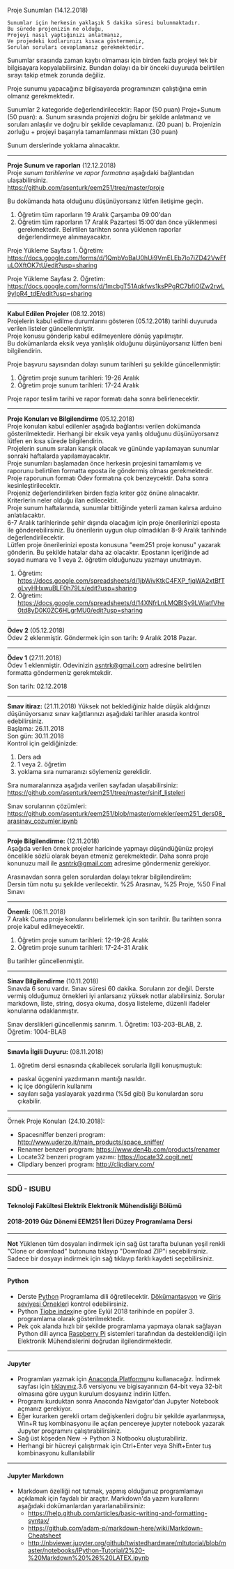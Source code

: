 Proje Sunumları (14.12.2018)

    Sunumlar için herkesin yaklaşık 5 dakika süresi bulunmaktadır.
    Bu sürede projenizin ne olduğu,
    Projeyi nasıl yaptığınızı anlatmanız,
    Ve projedeki kodlarınızı kısaca göstermeniz,
    Sorulan soruları cevaplamanız gerekmektedir.

Sunumlar sırasında zaman kaybı olmaması için birden fazla projeyi tek bir bilgisayara kopyalabilirsiniz.
Bundan dolayı da bir önceki duyuruda belirtilen sırayı takip etmek zorunda değiliz.

Proje sunumu yapacağınız bilgisayarda programınızın çalıştığına emin olmanız gerekmektedir.

Sunumlar 2 kategoride değerlendirilecektir:
Rapor (50 puan)
Proje+Sunum (50 puan):
a. Sunum sırasında projenizi doğru bir şekilde anlatmanız ve soruları anlaşılır ve doğru bir şekilde cevaplamanız. (20 puan)
b. Projenizin zorluğu + projeyi başarıyla tamamlanması miktarı (30 puan)

Sunum derslerinde yoklama alınacaktır.

---

**Proje Sunum ve raporları** (12.12.2018)    
Proje *sunum tarihlerine* ve *rapor formatına* aşağıdaki bağlantıdan ulaşabilirsiniz.   
https://github.com/asenturk/eem251/tree/master/proje

Bu dokümanda hata olduğunu düşünüyorsanız lütfen iletişime geçin.


1. Öğretim tüm raporların 19 Aralık Çarşamba 09:00'dan   
2. Öğretim tüm raporların 17 Aralık Pazartesi 15:00'dan önce yüklenmesi gerekmektedir.
Belirtilen tarihten sonra  yüklenen raporlar değerlendirmeye alınmayacaktır.

Proje Yükleme Sayfası 1. Öğretim:   
https://docs.google.com/forms/d/1QmbVoBaU0hUi9VmELEb7lo7iZD42VwFfuLOXftOK7tU/edit?usp=sharing   

Proje Yükleme Sayfası 2. Öğretim:      
https://docs.google.com/forms/d/1mcbgT51Aqkfws1ksPPgRC7bfiOlZw2rwL9yIpR4_tdE/edit?usp=sharing



---

**Kabul Edilen Projeler** (08.12.2018)   
Projelerin kabul edilme durumlarını gösteren (05.12.2018) tarihli duyuruda verilen listeler güncellenmiştir.   
Proje konusu gönderip kabul edilmeyenlere dönüş yapılmıştır.   
Bu dokümanlarda eksik veya yanlışlık olduğunu düşünüyorsanız lütfen beni bilgilendirin.   


Proje başvuru sayısından dolayı sunum tarihleri şu şekilde güncellenmiştir:      
1. Öğretim proje sunum tarihleri: 19-26 Aralık
2. Öğretim proje sunum tarihleri: 17-24 Aralık

Proje rapor teslim tarihi ve rapor formatı daha sonra belirlenecektir.

---

**Proje Konuları ve Bilgilendirme** (05.12.2018)   
Proje konuları kabul edilenler aşağıda bağlantısı verilen dokümanda gösterilmektedir. Herhangi bir eksik veya yanlış olduğunu düşünüyorsanız lütfen en kısa sürede bilgilendirin.   
Projelerin sunum sıraları karışık olacak ve gününde yapılamayan sunumlar sonraki haftalarda yapılamayacaktır.   
Proje sunumları başlamadan önce herkesin projesini tamamlamış ve raporunu belirtilen formatta eposta ile göndermiş olması gerekmektedir.   
Proje raporunun formatı Ödev formatına çok benzeycektir. Daha sonra kesinleştirilecektir.   
Projeniz değerlendirilirken birden fazla kriter göz önüne alınacaktır. Kriterlerin neler olduğu ilan edilecektir.   
Proje sunum haftalarında, sunumlar bittiğinde yeterli zaman kalırsa arduino anlatılacaktır.    
6-7 Aralık tarihlerinde şehir dışında olacağım için proje önerilerinizi eposta ile gönderebilirsiniz. Bu önerilerin uygun olup olmadıkları 8-9 Aralık tarihinde değerlendirilecektir.    
Lütfen proje önerilerinizi eposta konusuna "eem251 proje konusu" yazarak gönderin. Bu şekilde hatalar daha az olacaktır. Epostanın içeriğinde ad soyad numara ve 1 veya 2. öğretim olduğunuzu yazmayı unutmayın.     
 
1. Öğretim: https://docs.google.com/spreadsheets/d/1jbWivKtkC4FXP_fjqWA2xtBfToLvyHHxwuBLF0h79Ls/edit?usp=sharing
2. Öğretim: https://docs.google.com/spreadsheets/d/14XNfrLnLMQBISy9LWiatfVhe0td8yD0K0ZC6HLgrMU0/edit?usp=sharing

----

**Ödev 2** (05.12.2018)    
Ödev 2 eklenmiştir. Göndermek için son tarih: 9 Aralık 2018 Pazar.

---

**Ödev 1** (27.11.2018)   
Ödev 1 eklenmiştir. Odevinizin asntrk@gmail.com adresine belirtilen formatta göndermeniz gerekmtekdir. 

Son tarih: 02.12.2018

---

**Sınav itiraz:** (21.11.2018)
Yüksek not beklediğiniz halde düşük aldığınızı düşünüyorsanız sınav kağıtlarınızı aşağıdaki tarihler arasıda kontrol edebilirsiniz.   
Başlama: 26.11.2018   
Son gün: 30.11.2018   
Kontrol için geldiğinizde:  
1. Ders adı
2. 1 veya 2. öğretim
3. yoklama sıra numaranızı söylemeniz gereklidir.

Sıra numaralarınıza aşağıda verilen sayfadan ulaşabilirsiniz:   
https://github.com/asenturk/eem251/tree/master/sinif_listeleri 

Sınav sorularının çözümleri:   
https://github.com/asenturk/eem251/blob/master/ornekler/eem251_ders08_arasinav_cozumler.ipynb 


---

**Proje Bilgilendirme:** (12.11.2018)   
Aşağıda verilen örnek projeler haricinde yapmayı düşündüğünüz projeyi öncelikle sözlü olarak beyan etmeniz gerekmektedir. Daha sonra proje konunuzu mail ile asntrk@gmail.com adresime göndermeniz gerekiyor.

Arasınavdan sonra gelen sorulardan dolayı tekrar bilgilendirelim:   
Dersin tüm notu şu şekilde verilecektir. %25 Arasınav, %25 Proje, %50 Final Sınavı   

---

**Önemli:** (06.11.2018)   
7 Aralık Cuma proje konularını belirlemek için son tarihtir. Bu tarihten sonra proje kabul edilmeyecektir.   

1. Öğretim proje sunum tarihleri: 12-19-26 Aralık
2. Öğretim proje sunum tarihleri: 17-24-31 Aralık  

Bu tarihler güncellenmiştir.


---

**Sinav Bilgilendirme** (10.11.2018)   
Sınavda 6 soru vardır. Sınav süresi 60 dakika. Soruların zor değil. Derste vermiş olduğumuz örnekleri iyi anlarsanız yüksek notlar alabilirsiniz.
Sorular markdown, liste, string, dosya okuma, dosya listeleme, düzenli ifadeler konularına odaklanmıştır.

Sınav derslikleri güncellenmiş sanırım. 1. Öğretim: 103-203-BLAB, 2. Öğretim: 1004-BLAB

---

**Sınavla İlgili Duyuru:** (08.11.2018)  
1. öğretim dersi esnasında çıkabilecek sorularla ilgili konuşmuştuk:
* paskal üçgenini yazdırmanın mantığı nasıldır.
* iç içe döngülerin kullanımı
* sayıları sağa yaslayarak yazdırma (%5d gibi)
Bu konulardan soru çıkabilir.


---
Örnek Proje Konuları (24.10.2018):
- Spacesniffer benzeri program: http://www.uderzo.it/main_products/space_sniffer/
- Renamer benzeri program: https://www.den4b.com/products/renamer
- Locate32 benzeri program yazımı: https://locate32.cogit.net/
- Clipdiary benzeri program: http://clipdiary.com/

---
### SDÜ - ISUBU
#### Teknoloji Fakültesi Elektrik Elektronik Mühendisliği Bölümü
#### 2018-2019 Güz Dönemi EEM251 **İleri Düzey Programlama** Dersi



---
**Not** Yüklenen tüm dosyaları indirmek için  sağ üst tarafta bulunan yeşil renkli "Clone or download" butonuna tıklayıp "Download ZIP"i seçebilirsiniz.   
Sadece bir dosyayı indirmek için sağ tıklayıp farklı kaydeti seçebilirsiniz.

---
#### Python
- Derste [Python](https://www.python.org/) Programlama dili öğretilecektir. [Dökümantasyon](https://docs.python.org/3/index.html) ve [Giriş seviyesi Örnekler](https://docs.python.org/3/tutorial/introduction.html)i kontrol edebilirsiniz.
- Python [Tiobe index](https://www.tiobe.com/tiobe-index/)ine göre Eylül 2018 tarihinde en popüler 3. programlama olarak gösterilmektedir.
- Pek çok alanda hızlı bir şekilde programlama yapmaya olanak sağlayan Python dili ayrıca [Raspberry Pi](https://www.raspberrypi.org/) sistemleri tarafından da desteklendiği için Elektronik Mühendislerini doğrudan ilgilendirmektedir.
---
#### Jupyter
- Programları yazmak için [Anaconda Platformu](https://www.anaconda.com/)nu kullanacağız. İndirmek sayfası için [tıklayınız](https://www.anaconda.com/download/).3.6 versiyonu ve bigisayarınızın 64-bit veya 32-bit olmasına göre uygun kurulum dosyaınız indirin lütfen.
- Programı kurduktan sonra Anaconda Navigator'dan Jupyter Notebook açmanız gerekiyor.
- Eğer kurarken gerekli ortam değişkenleri doğru bir şekilde ayarlanmışsa, Win+R tuş kombinasyonu ile açılan pencereye jupyter notebook yazarak Jupyter programını çalıştırabilirsiniz.
- Sağ üst köşeden New -> Python 3 Notbooku oluşturabiliriz.
- Herhangi bir hücreyi çalıştırmak için Ctrl+Enter veya Shift+Enter tuş kombinasyonu kullanılabilir
---
#### Jupyter Markdown
- Markdown özelliği not tutmak, yapmış olduğunuz programlamayı açıklamak için faydalı bir araçtır. Markdown'da yazım kurallarını aşağıdaki dokümanlardan yararlanabilirsiniz:
  - https://help.github.com/articles/basic-writing-and-formatting-syntax/
  - https://github.com/adam-p/markdown-here/wiki/Markdown-Cheatsheet
  - http://nbviewer.jupyter.org/github/twistedhardware/mltutorial/blob/master/notebooks/IPython-Tutorial/2%20-%20Markdown%20%26%20LATEX.ipynb
